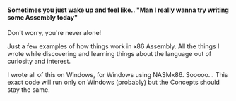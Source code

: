 #### Sometimes you just wake up and feel like.. "Man I really wanna try writing some Assembly today"

Don't worry, you're never alone!

Just a few examples of how things work in x86 Assembly. All the things I wrote while discovering and learning things about the language out of curiosity and interest.

I wrote all of this on Windows, for Windows using NASMx86. Sooooo... This exact code will run only on Windows (probably) but the Concepts should stay the same.

